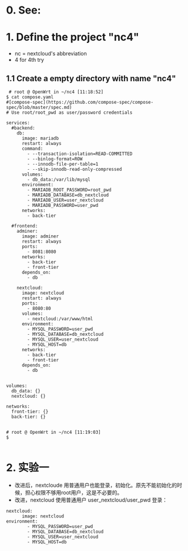# 0. See:
  
# 1. Define the project "nc4"
- nc = nextcloud's abbreviation
- 4 for 4th try


## 1.1 Create a empty directory with name "nc4"

```
 # root @ OpenWrt in ~/nc4 [11:18:52] 
$ cat compose.yaml
#[compose-spec](https://github.com/compose-spec/compose-spec/blob/master/spec.md)
# Use root/root_pwd as user/password credentials

services:
  #backend:
    db:
      image: mariadb
      restart: always
      command: 
        - --transaction-isolation=READ-COMMITTED 
        - --binlog-format=ROW 
        - --innodb-file-per-table=1
        - --skip-innodb-read-only-compressed
      volumes:
        - db_data:/var/lib/mysql     
      environment:
        - MARIADB_ROOT_PASSWORD=root_pwd
        - MARIADB_DATABASE=db_nextcloud
        - MARIADB_USER=user_nextcloud
        - MARIADB_PASSWORD=user_pwd
      networks:
        - back-tier

  #frontend:
    adminer:
      image: adminer
      restart: always
      ports:
        - 8081:8080
      networks:
        - back-tier
        - front-tier
      depends_on: 
        - db
      
    nextcloud:
      image: nextcloud
      restart: always
      ports:
        - 8080:80
      volumes:
        - nextcloud:/var/www/html
      environment:
        - MYSQL_PASSWORD=user_pwd
        - MYSQL_DATABASE=db_nextcloud
        - MYSQL_USER=user_nextcloud
        - MYSQL_HOST=db   
      networks:
        - back-tier
        - front-tier
      depends_on:
        - db
  
  
volumes:
  db_data: {}
  nextcloud: {}

networks:
  front-tier: {}
  back-tier: {}


# root @ OpenWrt in ~/nc4 [11:19:03] 
$ 
  
```

# 2. 实验一 
- 改进后，nextcloude 用普通用户也能登录，初始化。原先不能初始化的时候，担心权限不够用root用户，这是不必要的。
- 改进，nextcloud 使用普通用户 user_nextcloud/user_pwd 登录：
```
nextcloud:
      image: nextcloud
environment:
        - MYSQL_PASSWORD=user_pwd
        - MYSQL_DATABASE=db_nextcloud
        - MYSQL_USER=user_nextcloud
        - MYSQL_HOST=db  
```


